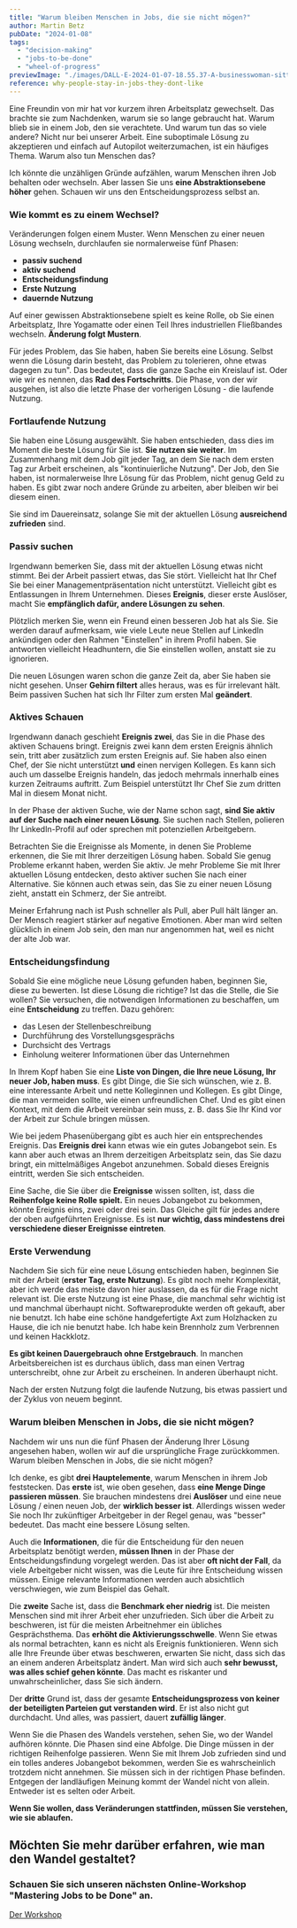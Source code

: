 ```yaml
---
title: "Warum bleiben Menschen in Jobs, die sie nicht mögen?"
author: Martin Betz
pubDate: "2024-01-08"
tags:
  - "decision-making"
  - "jobs-to-be-done"
  - "wheel-of-progress"
previewImage: "./images/DALL·E-2024-01-07-18.55.37-A-businesswoman-sitting-in-front-of-a-laptop-in-an-open-office-space-looking-lost.-The-image-is-in-a-watercolor-and-geometric-style-featuring-colors-.png"
reference: why-people-stay-in-jobs-they-dont-like
---
```


Eine Freundin von mir hat vor kurzem ihren Arbeitsplatz gewechselt. Das brachte sie zum Nachdenken, warum sie so lange gebraucht hat. Warum blieb sie in einem Job, den sie verachtete. Und warum tun das so viele andere? Nicht nur bei unserer Arbeit. Eine suboptimale Lösung zu akzeptieren und einfach auf Autopilot weiterzumachen, ist ein häufiges Thema. Warum also tun Menschen das?

Ich könnte die unzähligen Gründe aufzählen, warum Menschen ihren Job behalten oder wechseln. Aber lassen Sie uns **eine Abstraktionsebene höher** gehen. Schauen wir uns den Entscheidungsprozess selbst an.

### Wie kommt es zu einem Wechsel?

Veränderungen folgen einem Muster. Wenn Menschen zu einer neuen Lösung wechseln, durchlaufen sie normalerweise fünf Phasen:

- **passiv suchend**
- **aktiv suchend**
- **Entscheidungsfindung**
- **Erste Nutzung**
- **dauernde Nutzung**

Auf einer gewissen Abstraktionsebene spielt es keine Rolle, ob Sie einen Arbeitsplatz, Ihre Yogamatte oder einen Teil Ihres industriellen Fließbandes wechseln. **Änderung folgt Mustern**.

Für jedes Problem, das Sie haben, haben Sie bereits eine Lösung. Selbst wenn die Lösung darin besteht, das Problem zu tolerieren, ohne etwas dagegen zu tun". Das bedeutet, dass die ganze Sache ein Kreislauf ist. Oder wie wir es nennen, das **Rad des Fortschritts**. Die Phase, von der wir ausgehen, ist also die letzte Phase der vorherigen Lösung - die laufende Nutzung.

### Fortlaufende Nutzung

Sie haben eine Lösung ausgewählt. Sie haben entschieden, dass dies im Moment die beste Lösung für Sie ist. **Sie nutzen sie weiter**. Im Zusammenhang mit dem Job gilt jeder Tag, an dem Sie nach dem ersten Tag zur Arbeit erscheinen, als "kontinuierliche Nutzung". Der Job, den Sie haben, ist normalerweise Ihre Lösung für das Problem, nicht genug Geld zu haben. Es gibt zwar noch andere Gründe zu arbeiten, aber bleiben wir bei diesem einen.

Sie sind im Dauereinsatz, solange Sie mit der aktuellen Lösung **ausreichend zufrieden** sind.

### Passiv suchen

Irgendwann bemerken Sie, dass mit der aktuellen Lösung etwas nicht stimmt. Bei der Arbeit passiert etwas, das Sie stört. Vielleicht hat Ihr Chef Sie bei einer Managementpräsentation nicht unterstützt. Vielleicht gibt es Entlassungen in Ihrem Unternehmen. Dieses **Ereignis**, dieser erste Auslöser, macht Sie **empfänglich dafür, andere Lösungen zu sehen**.

Plötzlich merken Sie, wenn ein Freund einen besseren Job hat als Sie. Sie werden darauf aufmerksam, wie viele Leute neue Stellen auf LinkedIn ankündigen oder den Rahmen "Einstellen" in ihrem Profil haben. Sie antworten vielleicht Headhuntern, die Sie einstellen wollen, anstatt sie zu ignorieren.

Die neuen Lösungen waren schon die ganze Zeit da, aber Sie haben sie nicht gesehen. Unser **Gehirn filtert** alles heraus, was es für irrelevant hält. Beim passiven Suchen hat sich Ihr Filter zum ersten Mal **geändert**.

### Aktives Schauen

Irgendwann danach geschieht **Ereignis zwei**, das Sie in die Phase des aktiven Schauens bringt. Ereignis zwei kann dem ersten Ereignis ähnlich sein, tritt aber zusätzlich zum ersten Ereignis auf. Sie haben also einen Chef, der Sie nicht unterstützt **und** einen nervigen Kollegen. Es kann sich auch um dasselbe Ereignis handeln, das jedoch mehrmals innerhalb eines kurzen Zeitraums auftritt. Zum Beispiel unterstützt Ihr Chef Sie zum dritten Mal in diesem Monat nicht.

In der Phase der aktiven Suche, wie der Name schon sagt, **sind Sie aktiv auf der Suche nach einer neuen Lösung**. Sie suchen nach Stellen, polieren Ihr LinkedIn-Profil auf oder sprechen mit potenziellen Arbeitgebern.

Betrachten Sie die Ereignisse als Momente, in denen Sie Probleme erkennen, die Sie mit Ihrer derzeitigen Lösung haben. Sobald Sie genug Probleme erkannt haben, werden Sie aktiv. Je mehr Probleme Sie mit Ihrer aktuellen Lösung entdecken, desto aktiver suchen Sie nach einer Alternative. Sie können auch etwas sein, das Sie zu einer neuen Lösung zieht, anstatt ein Schmerz, der Sie antreibt.

Meiner Erfahrung nach ist Push schneller als Pull, aber Pull hält länger an. Der Mensch reagiert stärker auf negative Emotionen. Aber man wird selten glücklich in einem Job sein, den man nur angenommen hat, weil es nicht der alte Job war.

### Entscheidungsfindung

Sobald Sie eine mögliche neue Lösung gefunden haben, beginnen Sie, diese zu bewerten. Ist diese Lösung die richtige? Ist das die Stelle, die Sie wollen? Sie versuchen, die notwendigen Informationen zu beschaffen, um eine **Entscheidung** zu treffen. Dazu gehören:

- das Lesen der Stellenbeschreibung
- Durchführung des Vorstellungsgesprächs
- Durchsicht des Vertrags
- Einholung weiterer Informationen über das Unternehmen

In Ihrem Kopf haben Sie eine **Liste von Dingen, die Ihre neue Lösung, Ihr neuer Job, haben muss**. Es gibt Dinge, die Sie sich wünschen, wie z. B. eine interessante Arbeit und nette Kolleginnen und Kollegen. Es gibt Dinge, die man vermeiden sollte, wie einen unfreundlichen Chef. Und es gibt einen Kontext, mit dem die Arbeit vereinbar sein muss, z. B. dass Sie Ihr Kind vor der Arbeit zur Schule bringen müssen.

Wie bei jedem Phasenübergang gibt es auch hier ein entsprechendes Ereignis. Das **Ereignis drei** kann etwas wie ein gutes Jobangebot sein. Es kann aber auch etwas an Ihrem derzeitigen Arbeitsplatz sein, das Sie dazu bringt, ein mittelmäßiges Angebot anzunehmen. Sobald dieses Ereignis eintritt, werden Sie sich entscheiden.

Eine Sache, die Sie über die **Ereignisse** wissen sollten, ist, dass die **Reihenfolge keine Rolle spielt.** Ein neues Jobangebot zu bekommen, könnte Ereignis eins, zwei oder drei sein. Das Gleiche gilt für jedes andere der oben aufgeführten Ereignisse. Es ist **nur wichtig, dass mindestens drei verschiedene dieser Ereignisse eintreten**.

### Erste Verwendung

Nachdem Sie sich für eine neue Lösung entschieden haben, beginnen Sie mit der Arbeit (**erster Tag, erste Nutzung**). Es gibt noch mehr Komplexität, aber ich werde das meiste davon hier auslassen, da es für die Frage nicht relevant ist. Die erste Nutzung ist eine Phase, die manchmal sehr wichtig ist und manchmal überhaupt nicht. Softwareprodukte werden oft gekauft, aber nie benutzt. Ich habe eine schöne handgefertigte Axt zum Holzhacken zu Hause, die ich nie benutzt habe. Ich habe kein Brennholz zum Verbrennen und keinen Hackklotz.

**Es gibt keinen Dauergebrauch ohne Erstgebrauch**. In manchen Arbeitsbereichen ist es durchaus üblich, dass man einen Vertrag unterschreibt, ohne zur Arbeit zu erscheinen. In anderen überhaupt nicht.

Nach der ersten Nutzung folgt die laufende Nutzung, bis etwas passiert und der Zyklus von neuem beginnt.

### Warum bleiben Menschen in Jobs, die sie nicht mögen?

Nachdem wir uns nun die fünf Phasen der Änderung Ihrer Lösung angesehen haben, wollen wir auf die ursprüngliche Frage zurückkommen. Warum bleiben Menschen in Jobs, die sie nicht mögen?

Ich denke, es gibt **drei Hauptelemente**, warum Menschen in ihrem Job feststecken. Das **erste** ist, wie oben gesehen, dass **eine Menge Dinge passieren müssen**. Sie brauchen mindestens drei **Auslöser** und eine neue Lösung / einen neuen Job, der **wirklich besser ist**. Allerdings wissen weder Sie noch Ihr zukünftiger Arbeitgeber in der Regel genau, was "besser" bedeutet. Das macht eine bessere Lösung selten.

Auch die **Informationen**, die für die Entscheidung für den neuen Arbeitsplatz benötigt werden, **müssen Ihnen** in der Phase der Entscheidungsfindung vorgelegt werden. Das ist aber **oft nicht der Fall**, da viele Arbeitgeber nicht wissen, was die Leute für ihre Entscheidung wissen müssen. Einige relevante Informationen werden auch absichtlich verschwiegen, wie zum Beispiel das Gehalt.

Die **zweite** Sache ist, dass die **Benchmark eher niedrig** ist. Die meisten Menschen sind mit ihrer Arbeit eher unzufrieden. Sich über die Arbeit zu beschweren, ist für die meisten Arbeitnehmer ein übliches Gesprächsthema. Das **erhöht die Aktivierungsschwelle**. Wenn Sie etwas als normal betrachten, kann es nicht als Ereignis funktionieren. Wenn sich alle Ihre Freunde über etwas beschweren, erwarten Sie nicht, dass sich das an einem anderen Arbeitsplatz ändert. Man wird sich auch **sehr bewusst, was alles schief gehen könnte**. Das macht es riskanter und unwahrscheinlicher, dass Sie sich ändern.

Der **dritte** Grund ist, dass der gesamte **Entscheidungsprozess von keiner der beteiligten Parteien gut verstanden wird**. Er ist also nicht gut durchdacht. Und alles, was passiert, dauert **zufällig länger**.

Wenn Sie die Phasen des Wandels verstehen, sehen Sie, wo der Wandel aufhören könnte. Die Phasen sind eine Abfolge. Die Dinge müssen in der richtigen Reihenfolge passieren. Wenn Sie mit Ihrem Job zufrieden sind und ein tolles anderes Jobangebot bekommen, werden Sie es wahrscheinlich trotzdem nicht annehmen. Sie müssen sich in der richtigen Phase befinden. Entgegen der landläufigen Meinung kommt der Wandel nicht von allein. Entweder ist es selten oder Arbeit.

**Wenn Sie wollen, dass Veränderungen stattfinden, müssen Sie verstehen, wie sie ablaufen.**

## Möchten Sie mehr darüber erfahren, wie man den Wandel gestaltet?

### Schauen Sie sich unseren nächsten Online-Workshop "Mastering Jobs to be Done" an.

[Der Workshop](/services/mastering-jobs-to-be-done-online-workshop/)
